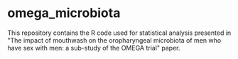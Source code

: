 # omega_microbiota

This repository contains the R code used for statistical analysis presented in "The impact of mouthwash on the oropharyngeal microbiota of men who have sex with men: a sub-study of the OMEGA trial" paper.
